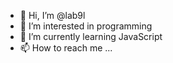 - 👋 Hi, I’m @lab9l
- 👀 I’m interested in programming
- 🌱 I’m currently learning JavaScript
- 📫 How to reach me ...

<!---
lab9l/lab9l is a ✨ special ✨ repository because its `README.md` (this file) appears on your GitHub profile.
You can click the Preview link to take a look at your changes.
--->
